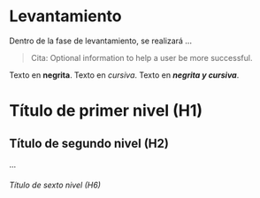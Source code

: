 # Levantamiento
Dentro de la fase de levantamiento, se realizará ...
> Cita:
> Optional information to help a user be more successful.

Texto en **negrita**.  Texto en *cursiva*.  Texto en ***negrita y cursiva***.

# Título de primer nivel (H1)
## Título de segundo nivel (H2)
...
###### Título de sexto nivel (H6)

<!--- Comentario --->
